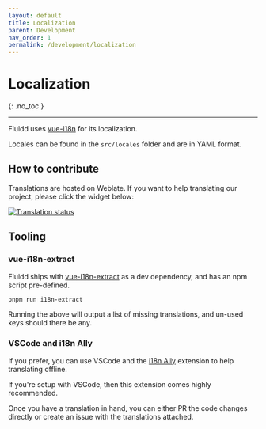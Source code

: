```yaml
---
layout: default
title: Localization
parent: Development
nav_order: 1
permalink: /development/localization
---
```


# Localization
{: .no_toc }

---

Fluidd uses [vue-i18n](https://kazupon.github.io/vue-i18n/) for its localization.

Locales can be found in the `src/locales` folder and are in YAML format.

## How to contribute

Translations are hosted on Weblate. If you want to help translating our project, please click the widget below:

[![Translation status](https://hosted.weblate.org/widget/fluidd/horizontal-auto.svg)](https://hosted.weblate.org/engage/fluidd/ "Translation status")

## Tooling

### vue-i18n-extract

Fluidd ships with [vue-i18n-extract](https://github.com/kazupon/vue-i18n-extensions) as a dev dependency, and has an npm script
pre-defined.

```bash
pnpm run i18n-extract
```

Running the above will output a list of missing translations, and un-used keys
should there be any.

### VSCode and i18n Ally

If you prefer, you can use VSCode and the [i18n Ally](https://marketplace.visualstudio.com/items?itemName=antfu.i18n-ally) extension to help translating offline.

If you're setup with VSCode, then this extension comes highly recommended.

Once you have a translation in hand, you can either PR the code changes directly or create an issue with the translations attached.
